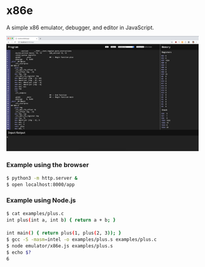 # x86e

A simple x86 emulator, debugger, and editor in JavaScript.

![Alt text](/screenshot.png?raw=true "Screenshot")

### Example using the browser

```bash
$ python3 -m http.server &
$ open localhost:8000/app
```

### Example using Node.js

```bash
$ cat examples/plus.c
int plus(int a, int b) { return a + b; }

int main() { return plus(1, plus(2, 3)); }
$ gcc -S -masm=intel -o examples/plus.s examples/plus.c
$ node emulator/x86e.js examples/plus.s
$ echo $?
6
```
